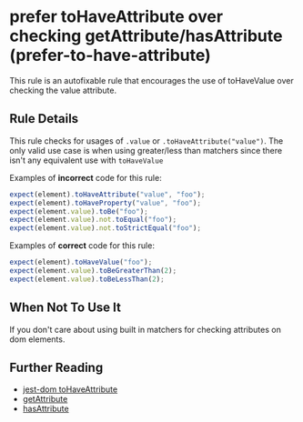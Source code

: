 # prefer toHaveAttribute over checking getAttribute/hasAttribute (prefer-to-have-attribute)

This rule is an autofixable rule that encourages the use of toHaveValue over checking the value attribute.

## Rule Details

This rule checks for usages of `.value` or `.toHaveAttribute("value")`.
The only valid use case is when using greater/less than
matchers since there isn't any equivalent use with `toHaveValue`

Examples of **incorrect** code for this rule:

```js
expect(element).toHaveAttribute("value", "foo");
expect(element).toHaveProperty("value", "foo");
expect(element.value).toBe("foo");
expect(element.value).not.toEqual("foo");
expect(element.value).not.toStrictEqual("foo");
```

Examples of **correct** code for this rule:

```js
expect(element).toHaveValue("foo");
expect(element.value).toBeGreaterThan(2);
expect(element.value).toBeLessThan(2);
```

## When Not To Use It

If you don't care about using built in matchers for checking attributes on dom
elements.

## Further Reading

- [jest-dom toHaveAttribute](https://github.com/testing-library/jest-dom#tohaveattribute)
- [getAttribute](https://developer.mozilla.org/en-US/docs/Web/API/Element/getAttribute)
- [hasAttribute](https://developer.mozilla.org/en-US/docs/Web/API/Element/hasAttribute)
